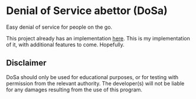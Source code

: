 # Denial of Service abettor (DoSa)

Easy denial of service for people on the go.

This project already has an implementation [here](https://github.com/k4m4/kickthemout).
This is my implementation of it, with additional features to come. Hopefully.

## Disclaimer
DoSa should only be used for educational purposes, or for testing with permission from the relevant authority.
The developer(s) will not be liable for any damages resulting from the use of this program.
